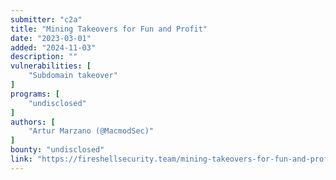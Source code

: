 ```yaml
---
submitter: "c2a"
title: "Mining Takeovers for Fun and Profit"
date: "2023-03-01"
added: "2024-11-03"
description: ""
vulnerabilities: [
    "Subdomain takeover"
]
programs: [
    "undisclosed"
]
authors: [
    "Artur Marzano (@MacmodSec)"
]
bounty: "undisclosed"
link: "https://fireshellsecurity.team/mining-takeovers-for-fun-and-profit/"
---
```




